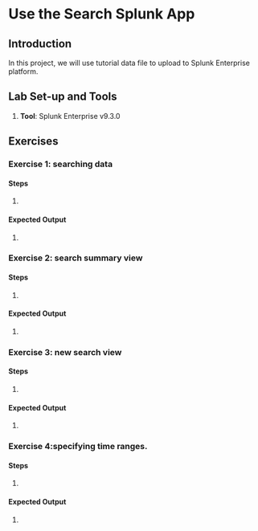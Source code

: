 # Use the Search Splunk App

## Introduction

In this project, we will use tutorial data file to upload to Splunk Enterprise platform.

## Lab Set-up and Tools

1. **Tool**: Splunk Enterprise v9.3.0

## Exercises

### Exercise 1: searching data

#### Steps

1.

#### Expected Output

1.

### Exercise 2: search summary view

#### Steps

1.

#### Expected Output

1.

### Exercise 3: new search view

#### Steps

1.

#### Expected Output

1.

### Exercise 4:specifying time ranges.

#### Steps

1.

#### Expected Output

1.




